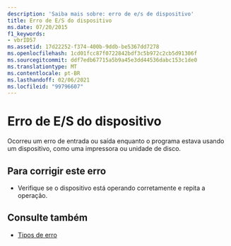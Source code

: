 ```yaml
---
description: 'Saiba mais sobre: erro de e/s de dispositivo'
title: Erro de E/S do dispositivo
ms.date: 07/20/2015
f1_keywords:
- vbrID57
ms.assetid: 17d22252-f374-400b-9ddb-be5367dd7278
ms.openlocfilehash: 1cd01fcc87f0722842bdf3c5b972c2cb5d91306f
ms.sourcegitcommit: ddf7edb67715a5b9a45e3dd44536dabc153c1de0
ms.translationtype: MT
ms.contentlocale: pt-BR
ms.lasthandoff: 02/06/2021
ms.locfileid: "99796607"
---
```

# <a name="device-io-error"></a>Erro de E/S do dispositivo

Ocorreu um erro de entrada ou saída enquanto o programa estava usando um dispositivo, como uma impressora ou unidade de disco.  
  
## <a name="to-correct-this-error"></a>Para corrigir este erro  
  
- Verifique se o dispositivo está operando corretamente e repita a operação.  
  
## <a name="see-also"></a>Consulte também

- [Tipos de erro](../../programming-guide/language-features/error-types.md)
